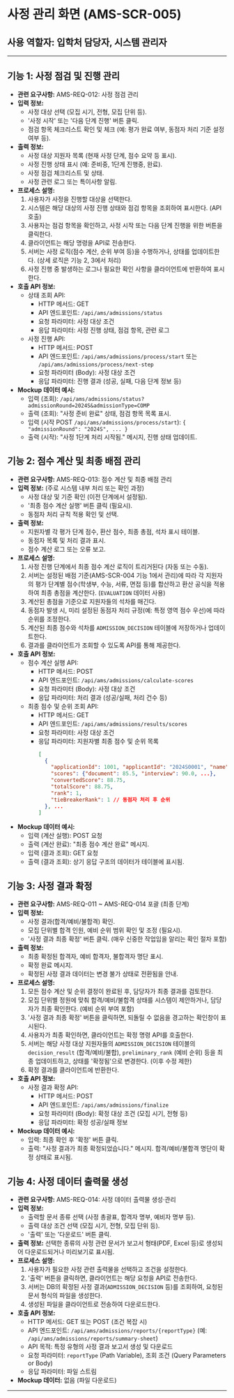 # 사정 관리 화면 (AMS-SCR-005)

## 사용 역할자: 입학처 담당자, 시스템 관리자

---

## 기능 1: 사정 점검 및 진행 관리

-   **관련 요구사항:** AMS-REQ-012: 사정 점검 관리
-   **입력 정보:**
    -   사정 대상 선택 (모집 시기, 전형, 모집 단위 등).
    -   '사정 시작' 또는 '다음 단계 진행' 버튼 클릭.
    -   점검 항목 체크리스트 확인 및 체크 (예: 평가 완료 여부, 동점자 처리 기준 설정 여부 등).
-   **출력 정보:**
    -   사정 대상 지원자 목록 (현재 사정 단계, 점수 요약 등 표시).
    -   사정 진행 상태 표시 (예: 준비중, 1단계 진행중, 완료).
    -   사정 점검 체크리스트 및 상태.
    -   사정 관련 로그 또는 특이사항 알림.
-   **프로세스 설명:**
    1.  사용자가 사정을 진행할 대상을 선택한다.
    2.  시스템은 해당 대상의 사정 진행 상태와 점검 항목을 조회하여 표시한다. (API 호출)
    3.  사용자는 점검 항목을 확인하고, 사정 시작 또는 다음 단계 진행을 위한 버튼을 클릭한다.
    4.  클라이언트는 해당 명령을 API로 전송한다.
    5.  서버는 사정 로직(점수 계산, 순위 부여 등)을 수행하거나, 상태를 업데이트한다. (상세 로직은 기능 2, 3에서 처리)
    6.  사정 진행 중 발생하는 로그나 필요한 확인 사항을 클라이언트에 반환하여 표시한다.
-   **호출 API 정보:**
    -   상태 조회 API:
        -   HTTP 메서드: GET
        -   API 엔드포인트: `/api/ams/admissions/status`
        -   요청 파라미터: 사정 대상 조건
        -   응답 파라미터: 사정 진행 상태, 점검 항목, 관련 로그
    -   사정 진행 API:
        -   HTTP 메서드: POST
        -   API 엔드포인트: `/api/ams/admissions/process/start` 또는 `/api/ams/admissions/process/next-step`
        -   요청 파라미터 (Body): 사정 대상 조건
        -   응답 파라미터: 진행 결과 (성공, 실패, 다음 단계 정보 등)
-   **Mockup 데이터 예시:**
    -   입력 (조회): `/api/ams/admissions/status?admissionRound=2024S&admissionType=COMP`
    -   출력 (조회): "사정 준비 완료" 상태, 점검 항목 목록 표시.
    -   입력 (시작 POST `/api/ams/admissions/process/start`): `{ "admissionRound": "2024S", ... }`
    -   출력 (시작): "사정 1단계 처리 시작됨." 메시지, 진행 상태 업데이트.

## 기능 2: 점수 계산 및 최종 배점 관리

-   **관련 요구사항:** AMS-REQ-013: 점수 계산 및 최종 배점 관리
-   **입력 정보:** (주로 시스템 내부 처리 또는 확인 과정)
    -   사정 대상 및 기준 확인 (이전 단계에서 설정됨).
    -   '최종 점수 계산 실행' 버튼 클릭 (필요시).
    -   동점자 처리 규칙 적용 확인 및 선택.
-   **출력 정보:**
    -   지원자별 각 평가 단계 점수, 환산 점수, 최종 총점, 석차 표시 테이블.
    -   동점자 목록 및 처리 결과 표시.
    -   점수 계산 로그 또는 오류 보고.
-   **프로세스 설명:**
    1.  사정 진행 단계에서 최종 점수 계산 로직이 트리거된다 (자동 또는 수동).
    2.  서버는 설정된 배점 기준(AMS-SCR-004 기능 1에서 관리)에 따라 각 지원자의 평가 단계별 점수(학생부, 수능, 서류, 면접 등)를 합산하고 환산 공식을 적용하여 최종 총점을 계산한다. (`EVALUATION` 데이터 사용)
    3.  계산된 총점을 기준으로 지원자들의 석차를 매긴다.
    4.  동점자 발생 시, 미리 설정된 동점자 처리 규정(예: 특정 영역 점수 우선)에 따라 순위를 조정한다.
    5.  계산된 최종 점수와 석차를 `ADMISSION_DECISION` 테이블에 저장하거나 업데이트한다.
    6.  결과를 클라이언트가 조회할 수 있도록 API를 통해 제공한다.
-   **호출 API 정보:**
    -   점수 계산 실행 API:
        -   HTTP 메서드: POST
        -   API 엔드포인트: `/api/ams/admissions/calculate-scores`
        -   요청 파라미터 (Body): 사정 대상 조건
        -   응답 파라미터: 처리 결과 (성공/실패, 처리 건수 등)
    -   최종 점수 및 순위 조회 API:
        -   HTTP 메서드: GET
        -   API 엔드포인트: `/api/ams/admissions/results/scores`
        -   요청 파라미터: 사정 대상 조건
        -   응답 파라미터: 지원자별 최종 점수 및 순위 목록
            ```json
            [
              {
                "applicationId": 1001, "applicantId": "2024S0001", "name": "홍길동",
                "scores": {"document": 85.5, "interview": 90.0, ...},
                "convertedScore": 88.75,
                "totalScore": 88.75,
                "rank": 1,
                "tieBreakerRank": 1 // 동점자 처리 후 순위
              }, ...
            ]
            ```
-   **Mockup 데이터 예시:**
    -   입력 (계산 실행): POST 요청
    -   출력 (계산 완료): "최종 점수 계산 완료" 메시지.
    -   입력 (결과 조회): GET 요청
    -   출력 (결과 조회): 상기 응답 구조의 데이터가 테이블에 표시됨.

## 기능 3: 사정 결과 확정

-   **관련 요구사항:** AMS-REQ-011 ~ AMS-REQ-014 포괄 (최종 단계)
-   **입력 정보:**
    -   사정 결과(합격/예비/불합격) 확인.
    -   모집 단위별 합격 인원, 예비 순위 범위 확인 및 조정 (필요시).
    -   '사정 결과 최종 확정' 버튼 클릭. (매우 신중한 작업임을 알리는 확인 절차 포함)
-   **출력 정보:**
    -   최종 확정된 합격자, 예비 합격자, 불합격자 명단 표시.
    -   확정 완료 메시지.
    -   확정된 사정 결과 데이터는 변경 불가 상태로 전환됨을 안내.
-   **프로세스 설명:**
    1.  모든 점수 계산 및 순위 결정이 완료된 후, 담당자가 최종 결과를 검토한다.
    2.  모집 단위별 정원에 맞춰 합격/예비/불합격 상태를 시스템이 제안하거나, 담당자가 최종 확인한다. (예비 순위 부여 포함)
    3.  '사정 결과 최종 확정' 버튼을 클릭하면, 되돌릴 수 없음을 경고하는 확인창이 표시된다.
    4.  사용자가 최종 확인하면, 클라이언트는 확정 명령 API를 호출한다.
    5.  서버는 해당 사정 대상 지원자들의 `ADMISSION_DECISION` 테이블의 `decision_result` (합격/예비/불합), `preliminary_rank` (예비 순위) 등을 최종 업데이트하고, 상태를 '확정됨'으로 변경한다. (이후 수정 제한)
    6.  확정 결과를 클라이언트에 반환한다.
-   **호출 API 정보:**
    -   사정 결과 확정 API:
        -   HTTP 메서드: POST
        -   API 엔드포인트: `/api/ams/admissions/finalize`
        -   요청 파라미터 (Body): 확정 대상 조건 (모집 시기, 전형 등)
        -   응답 파라미터: 확정 성공/실패 정보
-   **Mockup 데이터 예시:**
    -   입력: 최종 확인 후 '확정' 버튼 클릭.
    -   출력: "사정 결과가 최종 확정되었습니다." 메시지. 합격/예비/불합격 명단이 확정 상태로 표시됨.

## 기능 4: 사정 데이터 출력물 생성

-   **관련 요구사항:** AMS-REQ-014: 사정 데이터 출력물 생성·관리
-   **입력 정보:**
    -   출력할 문서 종류 선택 (사정 총괄표, 합격자 명부, 예비자 명부 등).
    -   출력 대상 조건 선택 (모집 시기, 전형, 모집 단위 등).
    -   '출력' 또는 '다운로드' 버튼 클릭.
-   **출력 정보:** 선택한 종류의 사정 관련 문서가 보고서 형태(PDF, Excel 등)로 생성되어 다운로드되거나 미리보기로 표시됨.
-   **프로세스 설명:**
    1.  사용자가 필요한 사정 관련 출력물을 선택하고 조건을 설정한다.
    2.  '출력' 버튼을 클릭하면, 클라이언트는 해당 요청을 API로 전송한다.
    3.  서버는 DB의 확정된 사정 결과(`ADMISSION_DECISION` 등)를 조회하여, 요청된 문서 형식의 파일을 생성한다.
    4.  생성된 파일을 클라이언트로 전송하여 다운로드한다.
-   **호출 API 정보:**
    -   HTTP 메서드: GET 또는 POST (조건 복잡 시)
    -   API 엔드포인트: `/api/ams/admissions/reports/{reportType}` (예: `/api/ams/admissions/reports/summary-sheet`)
    -   API 목적: 특정 유형의 사정 결과 보고서 생성 및 다운로드
    -   요청 파라미터: `reportType` (Path Variable), 조회 조건 (Query Parameters or Body)
    -   응답 파라미터: 파일 스트림
-   **Mockup 데이터:** 없음 (파일 다운로드)

---

